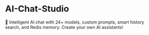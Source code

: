# AI-Chat-Studio
🤖 Intelligent AI chat with 24+ models, custom prompts, smart history search, and Redis memory. Create your own AI assistants!
